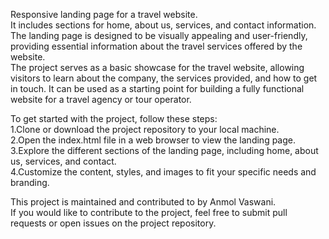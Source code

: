 Responsive landing page for a travel website.                                                                                                                                                        
It includes sections for home, about us, services, and contact information.                                                                                                                                            
The landing page is designed to be visually appealing and user-friendly, providing essential information about the travel services offered by the website.                                                             
The project serves as a  basic showcase for the travel website, allowing visitors to learn about the company, the services provided, and how to get in touch. 
It can be used as a starting point for building a fully functional website for a travel agency or tour operator.

To get started with the project, follow these steps:                                                                                                                                                                   
1.Clone or download the project repository to your local machine.                                                                                                                                                      
2.Open the index.html file in a web browser to view the landing page.                                                                                                                                                  
3.Explore the different sections of the landing page, including home, about us, services, and contact.                                                                                                                 
4.Customize the content, styles, and images to fit your specific needs and branding.

This project is maintained and contributed to by Anmol Vaswani.                                                                                                                                                        
If you would like to contribute to the project, feel free to submit pull requests or open issues on the project repository.

